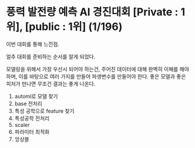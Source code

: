 # 풍력 발전량 예측 AI 경진대회 [Private : 1위], [public : 1위] (1/196)

이번 대회를 통해 느낀점.

얼추 대회를 준비하는 순서를 알게 되었다.

모델링을 위해서 가장 우선시 되어야 하는건, 주어진 데이터에 대해 완벽히 이해를 해야하며, 이를 바탕으로 여러 가지를 만들어 파생변수를 만들어야 한다. 좋은 모델과 좋은 피처가 만나면 무조건 결과는 좋게 나온다.

1. automl로 모델 찾기
2. base 전처리
3. 특성 공학으로 feature 찾기
4. 특성공학 전처리
5. scaler
6. 파라미터 최적화
7. 앙상블
